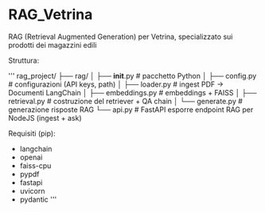 # RAG_Vetrina
RAG (Retrieval Augmented Generation) per Vetrina, specializzato sui prodotti dei magazzini edili

Struttura:

'''
rag_project/
├── rag/
│   ├── __init__.py       # pacchetto Python
│   ├── config.py         # configurazioni (API keys, path)
│   ├── loader.py         # ingest PDF -> Documenti LangChain
│   ├── embeddings.py     # embeddings + FAISS
│   ├── retrieval.py      # costruzione del retriever + QA chain
│   └── generate.py        # generazione risposte RAG
└── api.py                # FastAPI esporre endpoint RAG per NodeJS (ingest + ask)

Requisiti (pip):
- langchain
- openai
- faiss-cpu
- pypdf
- fastapi
- uvicorn
- pydantic
'''